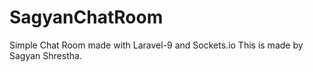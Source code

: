 # SagyanChatRoom
Simple Chat Room made with Laravel-9 and Sockets.io
This is made by Sagyan Shrestha.

